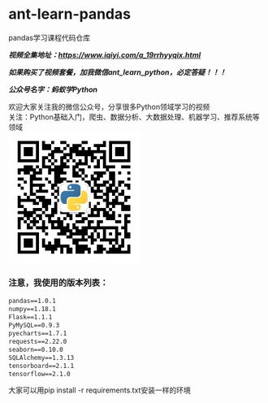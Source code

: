 # ant-learn-pandas
pandas学习课程代码仓库


***视频全集地址：https://www.iqiyi.com/a_19rrhyyqix.html***

***如果购买了视频套餐，加我微信ant_learn_python，必定答疑！！！***


***公众号名字：蚂蚁学Python***

欢迎大家关注我的微信公众号，分享很多Python领域学习的视频  
关注：Python基础入门，爬虫、数据分析、大数据处理、机器学习、推荐系统等领域  
<img src="other_files/weixin_gongzhonghao.jpg" />

### 注意，我使用的版本列表：
```
pandas==1.0.1
numpy==1.18.1
Flask==1.1.1
PyMySQL==0.9.3
pyecharts==1.7.1
requests==2.22.0
seaborn==0.10.0
SQLAlchemy==1.3.13
tensorboard==2.1.1
tensorflow==2.1.0
```

大家可以用pip install -r requirements.txt安装一样的环境
